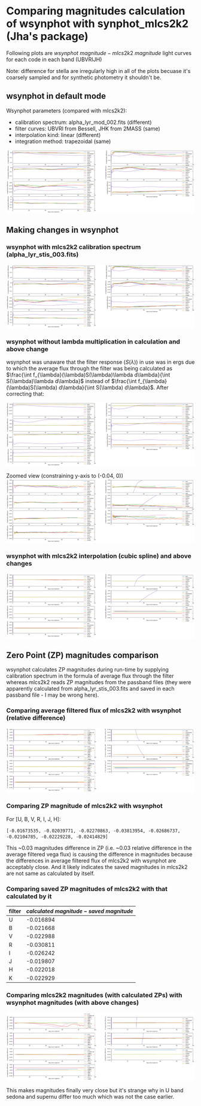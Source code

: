 # Comparing magnitudes calculation of wsynphot with synphot_mlcs2k2 (Jha's package)

Following plots are $wsynphot\ magnitude - mlcs2k2\ magnitude$ light curves for each code in each band (UBVRIJH)

Note: difference for stella are irregularly high in all of the plots becuase it's coarsely sampled and for synthetic photometry it shouldn't be.

## wsynphot in default mode

Wsynphot parameters (compared with mlcs2k2):

- calibration spectrum: alpha_lyr_mod_002.fits (different)
- filter curves: UBVRI from Bessell, JHK from 2MASS (same)
- interpolation kind: linear (different)
- integration method: trapezoidal (same)

![](plots/wsynphot_mod002_mlcs2k2_comp.png)

## Making changes in wsynphot

### wsynphot with mlcs2k2 calibration spectrum (alpha_lyr_stis_003.fits)

![](plots/wsynphot_stis003_mlcs2k2_comp.png)

### wsynphot without lambda multiplication in calculation and above change

wsynphot was unaware that the filter response $(S(\lambda))$ in use was in ergs due to which the average flux through the filter was being calculated as $\frac{\int f_{\lambda}(\lambda)S(\lambda)\lambda d\lambda}{\int S(\lambda)\lambda d\lambda}$ instead of $\frac{\int f_{\lambda}(\lambda)S(\lambda) d\lambda}{\int S(\lambda) d\lambda}$. After correcting that:

![](plots/wsynphot_stis003_nomult_mlcs2k2_comp.png)

Zoomed view (constraining y-axis to (-0.04, 0))
![](plots/wsynphot_stis003_nomult_mlcs2k2_comp_zoomed.png)

### wsynphot with mlcs2k2 interpolation (cubic spline) and above changes

![](plots/wsynphot_stis003_nomult_cubic_mlcs2k2_comp.png)

## Zero Point (ZP) magnitudes comparison

wsynphot calculates ZP magnitudes during run-time by supplying calibration spectrum in the formula of average flux through the filter whereas mlcs2k2 reads ZP magnitudes from the passband files (they were apparently calculated from alpha_lyr_stis_003.fits and saved in each passband file - I may be wrong here).

### Comparing average filtered flux of mlcs2k2 with wsynphot (relative difference)

![](plots/wsynphot_stis003_nomult_cubic_mlcs2k2_flam_comp.png)

### Comparing ZP magnitude of mlcs2k2 with wsynphot

For [U, B, V, R, I, J, H]:

```
[-0.01673535, -0.02039771, -0.02270863, -0.03813954, -0.02686737,
-0.02104785, -0.02229228, -0.02414829]
```

This ~0.03 magnitudes difference in ZP (i.e. ~0.03 relative difference in the average filtered vega flux) is causing the difference in magnitudes because the differences in average filtered flux of mlcs2k2 with wsynphot are acceptably close. And it likely indicates the saved magnitudes in mlcs2k2 are not same as calculated by itself.

### Comparing saved ZP magnitudes of mlcs2k2 with that calculated by it

| filter | $calculated\ magnitude - saved\ magnitude$ |
| ------ | ------------------------------------------ |
| U      | -0.016894                                  |
| B      | -0.021668                                  |
| V      | -0.022988                                  |
| R      | -0.030811                                  |
| I      | -0.026242                                  |
| J      | -0.019807                                  |
| H      | -0.022018                                  |
| K      | -0.022929                                  |

### Comparing mlcs2k2 magnitudes (with calculated ZPs) with wsynphot magnitudes (with above changes)

![](plots/wsynphot_stis003_nomult_cubic_mlcs2k2_calc_zp_comp.png)

This makes magnitudes finally very close but it's strange why in U band sedona and supernu differ too much which was not the case earlier.

